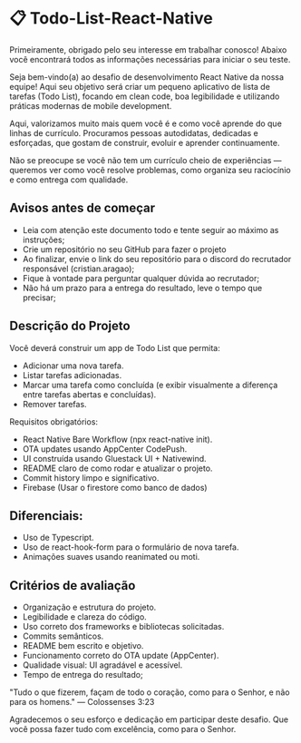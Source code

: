 # 📋 Todo-List-React-Native

Primeiramente, obrigado pelo seu interesse em trabalhar conosco! Abaixo você encontrará todos as informações necessárias para iniciar o seu teste.

Seja bem-vindo(a) ao desafio de desenvolvimento React Native da nossa equipe!
Aqui seu objetivo será criar um pequeno aplicativo de lista de tarefas (Todo List), focando em clean code, boa legibilidade e utilizando práticas modernas de mobile development.

Aqui, valorizamos muito mais quem você é e como você aprende do que linhas de currículo. Procuramos pessoas autodidatas, dedicadas e esforçadas, que gostam de construir, evoluir e aprender continuamente.

Não se preocupe se você não tem um currículo cheio de experiências — queremos ver como você resolve problemas, como organiza seu raciocínio e como entrega com qualidade.

## Avisos antes de começar

- Leia com atenção este documento todo e tente seguir ao máximo as instruções;
- Crie um repositório no seu GitHub para fazer o projeto
- Ao finalizar, envie o link do seu repositório para o discord do recrutador responsável (cristian.aragao);
- Fique à vontade para perguntar qualquer dúvida ao recrutador;
- Não há um prazo para a entrega do resultado, leve o tempo que precisar;

## Descrição do Projeto

Você deverá construir um app de Todo List que permita:

- Adicionar uma nova tarefa.
- Listar tarefas adicionadas.
- Marcar uma tarefa como concluída (e exibir visualmente a diferença entre tarefas abertas e concluídas).
- Remover tarefas.

Requisitos obrigatórios:
- React Native Bare Workflow (npx react-native init).
- OTA updates usando AppCenter CodePush.
- UI construída usando Gluestack UI + Nativewind.
- README claro de como rodar e atualizar o projeto.
- Commit history limpo e significativo.
- Firebase (Usar o firestore como banco de dados)

## Diferenciais:
- Uso de Typescript.
- Uso de react-hook-form para o formulário de nova tarefa.
- Animações suaves usando reanimated ou moti.

## Critérios de avaliação

- Organização e estrutura do projeto.
- Legibilidade e clareza do código.
- Uso correto dos frameworks e bibliotecas solicitadas.
- Commits semânticos.
- README bem escrito e objetivo.
- Funcionamento correto do OTA update (AppCenter).
- Qualidade visual: UI agradável e acessível.
- Tempo de entrega do resultado;

"Tudo o que fizerem, façam de todo o coração, como para o Senhor, e não para os homens." — Colossenses 3:23

Agradecemos o seu esforço e dedicação em participar deste desafio. Que você possa fazer tudo com excelência, como para o Senhor.

